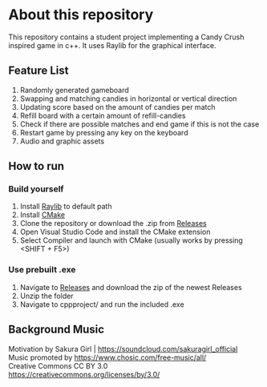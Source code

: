 # About this repository

This repository contains a student project implementing a Candy Crush inspired game in c++. It uses Raylib for the graphical interface.

## Feature List

1. Randomly generated gameboard
2. Swapping and matching candies in horizontal or vertical direction
3. Updating score based on the amount of candies per match
4. Refill board with a certain amount of refill-candies
5. Check if there are possible matches and end game if this is not the case
6. Restart game by pressing any key on the keyboard
7. Audio and graphic assets


## How to run

### Build yourself

1. Install [Raylib](https://www.raylib.com/) to default path
2. Install [CMake](https://cmake.org/download/)
2. Clone the repository or download the .zip from [Releases](https://github.com/F1nnian/cppproject/releases/)
3. Open Visual Studio Code and install the CMake extension
4. Select Compiler and launch with CMake (usually works by pressing <SHIFT + F5>)

### Use prebuilt .exe

1. Navigate to [Releases](https://github.com/F1nnian/cppproject/releases/) and download the zip of the newest Releases 
2. Unzip the folder
3. Navigate to cppproject/ and run the included .exe

## Background Music

Motivation by Sakura Girl | https://soundcloud.com/sakuragirl_official \
Music promoted by https://www.chosic.com/free-music/all/ \
Creative Commons CC BY 3.0 \
https://creativecommons.org/licenses/by/3.0/ 